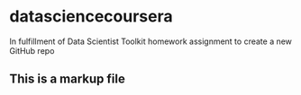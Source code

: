 # datasciencecoursera
In fulfillment of Data Scientist Toolkit homework assignment to create a new GitHub repo
## This is a markup file

